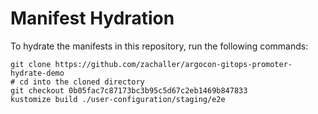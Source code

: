 # Manifest Hydration

To hydrate the manifests in this repository, run the following commands:

```shell
git clone https://github.com/zachaller/argocon-gitops-promoter-hydrate-demo
# cd into the cloned directory
git checkout 0b05fac7c87173bc3b95c5d67c2eb1469b847833
kustomize build ./user-configuration/staging/e2e
```
